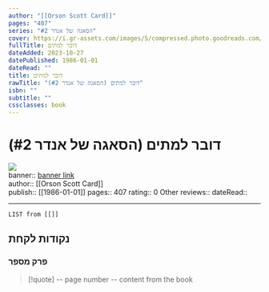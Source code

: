 ```yaml
---
author: "[[Orson Scott Card]]"
pages: "407"
series: "הסאגה של אנדר #2"
cover: https://i.gr-assets.com/images/S/compressed.photo.goodreads.com/books/1669285895l/63832984._SY475_.jpg
fullTitle: דובר למתים
dateAdded: 2023-10-27
datePublished: 1986-01-01
dateRead: ""
title: דובר למתים
rawTitle: "דובר למתים (הסאגה של אנדר #2)"
isbn: ""
subtitle: ""
cssclasses: book
---
```

# דובר למתים (הסאגה של אנדר #2)

![](https:&#x2F;&#x2F;i.gr-assets.com&#x2F;images&#x2F;S&#x2F;compressed.photo.goodreads.com&#x2F;books&#x2F;1669285895l&#x2F;63832984._SY475_.jpg)  
banner:: [banner link](https:&#x2F;&#x2F;i.gr-assets.com&#x2F;images&#x2F;S&#x2F;compressed.photo.goodreads.com&#x2F;books&#x2F;1669285895l&#x2F;63832984._SY475_.jpg)  
author:: [[Orson Scott Card]]  
publish:: [[1986-01-01]]
pages:: 407
rating:: 0 
Other reviews:: 
dateRead:: 

<hr  style="clear:both"/>



```dataview
LIST from [[]]
```

## נקודות לקחת 

### פרק מספר
> [!quote] -- page number -- 
>  content from the book




```